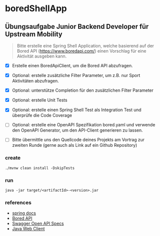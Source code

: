 # boredShellApp

## Übungsaufgabe Junior Backend Developer für Upstream Mobility

>Bitte erstelle eine Spring Shell Application, welche basierend auf der Bored API (https://www.boredapi.com/) einen Vorschlag für eine Aktivität ausgeben kann.

-[x] Erstelle einen BoredApiClient, um die Bored API abzufragen.
-[x] Optional: erstelle zusätzliche Filter Parameter, um z.B. nur Sport Aktivitäten
 abzufragen.
-[x] Optional: unterstütze Completion für den zusätzlichen Filter Parameter
-[x] Optional: erstelle Unit Tests
-[X] Optional: erstelle einen Spring Shell Test als Integration Test und überprüfe die Code
 Coverage
-[ ] Optional: erstelle eine OpenAPI Spezifikation bored.yaml und verwende den OpenAPI
 Generator, um den API-Client generieren zu lassen.
-[ ] Bitte übermittle uns den Quellcode deines Projekts am Vortrag zur zweiten Runde
 (gerne auch als Link auf ein Github Repository)


### create 
```
./mvnw clean install -DskipTests
```

### run
``` 
java -jar target/<artifactId>-<version>.jar 
```

### references
- [spring docs](https://docs.spring.io/spring-shell/docs/3.1.x/docs/)
- [Bored API](https://www.boredapi.com/)
- [Swagger Open API Specs](https://swagger.io/specification/)
- [Java Web Client](https://docs.spring.io/spring-framework/reference/web/webmvc-client.html#webmvc-webclient)

